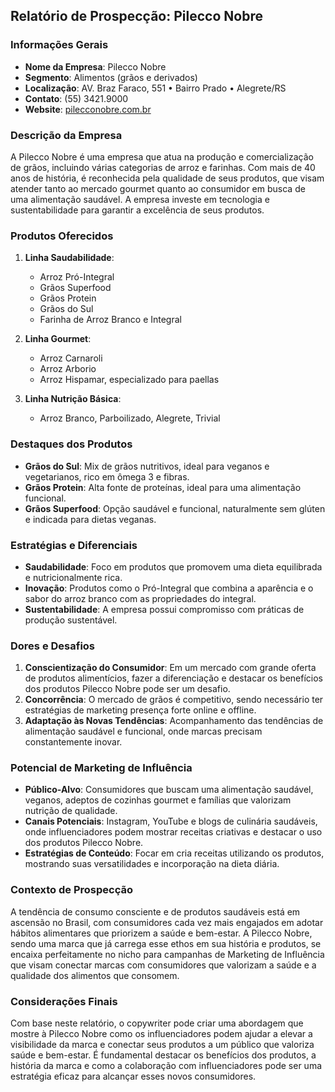 ## Relatório de Prospecção: Pilecco Nobre

### Informações Gerais
- **Nome da Empresa**: Pilecco Nobre
- **Segmento**: Alimentos (grãos e derivados)
- **Localização**: AV. Braz Faraco, 551 • Bairro Prado • Alegrete/RS
- **Contato**: (55) 3421.9000
- **Website**: [pilecconobre.com.br](https://pilecconobre.com.br)

### Descrição da Empresa
A Pilecco Nobre é uma empresa que atua na produção e comercialização de grãos, incluindo várias categorias de arroz e farinhas. Com mais de 40 anos de história, é reconhecida pela qualidade de seus produtos, que visam atender tanto ao mercado gourmet quanto ao consumidor em busca de uma alimentação saudável. A empresa investe em tecnologia e sustentabilidade para garantir a excelência de seus produtos.

### Produtos Oferecidos
1. **Linha Saudabilidade**:
   - Arroz Pró-Integral
   - Grãos Superfood
   - Grãos Protein
   - Grãos do Sul
   - Farinha de Arroz Branco e Integral

2. **Linha Gourmet**:
   - Arroz Carnaroli
   - Arroz Arborio
   - Arroz Hispamar, especializado para paellas

3. **Linha Nutrição Básica**:
   - Arroz Branco, Parboilizado, Alegrete, Trivial

### Destaques dos Produtos
- **Grãos do Sul**: Mix de grãos nutritivos, ideal para veganos e vegetarianos, rico em ômega 3 e fibras.
- **Grãos Protein**: Alta fonte de proteínas, ideal para uma alimentação funcional.
- **Grãos Superfood**: Opção saudável e funcional, naturalmente sem glúten e indicada para dietas veganas.

### Estratégias e Diferenciais
- **Saudabilidade**: Foco em produtos que promovem uma dieta equilibrada e nutricionalmente rica.
- **Inovação**: Produtos como o Pró-Integral que combina a aparência e o sabor do arroz branco com as propriedades do integral.
- **Sustentabilidade**: A empresa possui compromisso com práticas de produção sustentável.

### Dores e Desafios
1. **Conscientização do Consumidor**: Em um mercado com grande oferta de produtos alimentícios, fazer a diferenciação e destacar os benefícios dos produtos Pilecco Nobre pode ser um desafio.
2. **Concorrência**: O mercado de grãos é competitivo, sendo necessário ter estratégias de marketing presença forte online e offline.
3. **Adaptação às Novas Tendências**: Acompanhamento das tendências de alimentação saudável e funcional, onde marcas precisam constantemente inovar.

### Potencial de Marketing de Influência
- **Público-Alvo**: Consumidores que buscam uma alimentação saudável, veganos, adeptos de cozinhas gourmet e famílias que valorizam nutrição de qualidade.
- **Canais Potenciais**: Instagram, YouTube e blogs de culinária saudáveis, onde influenciadores podem mostrar receitas criativas e destacar o uso dos produtos Pilecco Nobre.
- **Estratégias de Conteúdo**: Focar em cria receitas utilizando os produtos, mostrando suas versatilidades e incorporação na dieta diária.

### Contexto de Prospecção
A tendência de consumo consciente e de produtos saudáveis está em ascensão no Brasil, com consumidores cada vez mais engajados em adotar hábitos alimentares que priorizem a saúde e bem-estar. A Pilecco Nobre, sendo uma marca que já carrega esse ethos em sua história e produtos, se encaixa perfeitamente no nicho para campanhas de Marketing de Influência que visam conectar marcas com consumidores que valorizam a saúde e a qualidade dos alimentos que consomem.

### Considerações Finais
Com base neste relatório, o copywriter pode criar uma abordagem que mostre à Pilecco Nobre como os influenciadores podem ajudar a elevar a visibilidade da marca e conectar seus produtos a um público que valoriza saúde e bem-estar. É fundamental destacar os benefícios dos produtos, a história da marca e como a colaboração com influenciadores pode ser uma estratégia eficaz para alcançar esses novos consumidores. 